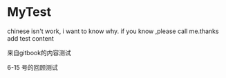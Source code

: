 # MyTest

chinese isn't work, i want to know why. if you know ,please call me.thanks  
add test content

来自gitbook的内容测试

6-15 号的回顾测试

